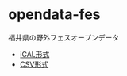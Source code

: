 # opendata-fes

福井県の野外フェスオープンデータ

- [iCAL形式](https://code4fukui.github.io/opendata-fes/fes-fukui.ics)
- [CSV形式](https://code4fukui.github.io/opendata-fes/fes-fukui.csv)
